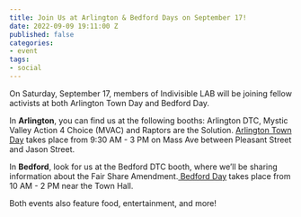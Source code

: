```yaml
---
title: Join Us at Arlington & Bedford Days on September 17!
date: 2022-09-09 19:11:00 Z
published: false
categories:
- event
tags:
- social
---
```


On Saturday, September 17, members of Indivisible LAB will be joining fellow activists at both Arlington Town Day and Bedford Day. 

In **Arlington**, you can find us at the following booths: Arlington DTC, Mystic Valley Action 4 Choice (MVAC) and Raptors are the Solution. [Arlington Town Day](https://www.arlingtonma.gov/town-governance/boards-and-committees/select-board/town-day) takes place from 9:30 AM - 3 PM on Mass Ave between Pleasant Street and Jason Street. 

In **Bedford**, look for us at the Bedford DTC booth, where we’ll be sharing information about the Fair Share Amendment.[ Bedford Day](https://www.bedfordma.gov/home/news/bedford-day-2022) takes place from 10 AM - 2 PM near the Town Hall.

Both events also feature food, entertainment, and more!
